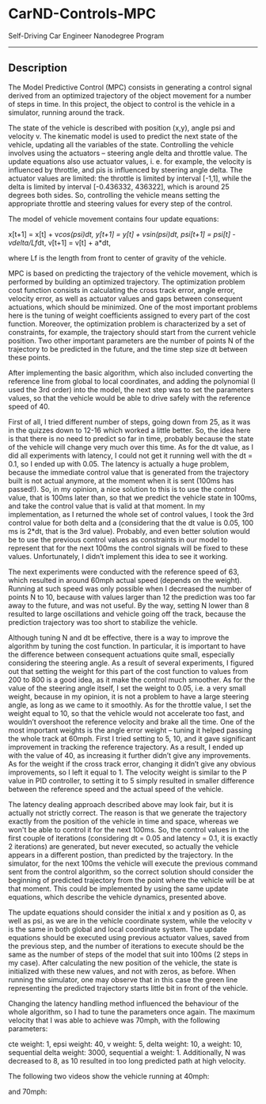 # CarND-Controls-MPC
Self-Driving Car Engineer Nanodegree Program

---

## Description

The Model Predictive Control (MPC) consists in generating a control signal derived from an optimized trajectory of the object movement for a number of steps in time. In this project, the object to control is the vehicle in a simulator, running around the track.

The state of the vehicle is described with position (x,y), angle psi and velocity v. The kinematic model is used to predict the next state of the vehicle, updating all the variables of the state. Controlling the vehicle involves using the actuators – steering angle delta and throttle value. The update equations also use actuator values, i. e. for example, the velocity is influenced by throttle, and pis is influenced by steering angle delta. The actuator values are limited: the throttle is limited by interval [-1,1], while the delta is limited by interval [-0.436332, 436322], which is around 25 degrees both sides. So, controlling the vehicle means setting the appropriate throttle and steering values for every step of the control.

The model of vehicle movement contains four update equations:

x[t+1] = x[t] + v*cos(psi)*dt,
y[t+1] = y[t] + v*sin(psi)*dt,
psi[t+1] = psi[t] - v*delta/Lf*dt,
v[t+1] = v[t] + a*dt,

where Lf is the length from front to center of gravity of the vehicle.

MPC is based on predicting the trajectory of the vehicle movement, which is performed by building an optimized trajectory. The optimization problem cost function consists in calculating the cross track error, angle error, velocity error, as well as actuator values and gaps between consequent actuations, which should be minimized. One of the most important problems here is the tuning of weight coefficients assigned to every part of the cost function. Moreover, the optimization problem is characterized by a set of constraints, for example, the trajectory should start from the current vehicle position. Two other important parameters are the number of points N of the trajectory to be predicted in the future, and the time step size dt between these points.

After implementing the basic algorithm, which also included converting the reference line from global to local coordinates, and adding the polynomial (I used the 3rd order) into the model, the next step was to set the parameters values, so that the vehicle would be able to drive safely with the reference speed of 40.

First of all, I tried different number of steps, going down from 25, as it was in the quizzes down to 12-16 which worked a little better. So, the idea here is that there is no need to predict so far in time, probably because the state of the vehicle will change very much over this time. As for the dt value, as I did all experiments with latency, I could not get it running well with the dt = 0.1, so I ended up with 0.05. The latency is actually a huge problem, because the immediate control value that is generated from the trajectory built is not actual anymore, at the moment when it is sent (100ms has passed!). So, in my opinion, a nice solution to this is to use the control value, that is 100ms later than, so that we predict the vehicle state in 100ms, and take the control value that is valid at that moment. In my implementation, as I returned the whole set of control values, I took the 3rd control value for both delta and a (considering that the dt value is 0.05, 100 ms is 2*dt, that is the 3rd value). Probably, and even better solution would be to use the previous control values as constraints in our model to represent that for the next 100ms the control signals will be fixed to these values. Unfortunately, I didn’t implement this idea to see it working.

The next experiments were conducted with the reference speed of 63, which resulted in around 60mph actual speed (depends on the weight). Running at such speed was only possible when I decreased the number of points N to 10, because with values larger than 12 the prediction was too far away to the future, and was not useful. By the way, setting N lower than 8 resulted to large oscillations and vehicle going off the track, because the prediction trajectory was too short to stabilize the vehicle. 

Although tuning N and dt be effective, there is a way to improve the algorithm by tuning the cost function.  In particular, it is important to have the difference between consequent actuations quite small, especially considering the steering angle. As a result of several experiments, I figured out that setting the weight for this part of the cost function to values from 200 to 800 is a good idea, as it make the control much smoother. As for the value of the steering angle itself, I set the weight to 0.05, i.e. a very small weight, because in my opinion, it is not a problem to have a large steering angle, as long as we came to it smoothly. As for the throttle value, I set the weight equal to 10, so that the vehicle would not accelerate too fast, and wouldn’t overshoot the reference velocity and brake all the time. One of the most important weights is the angle error weight – tuning it helped passing the whole track at 60mph. First I tried setting to 5, 10, and it gave significant improvement in tracking the reference trajectory. As a result, I ended up with the value of 40, as increasing it further didn’t give any improvements. As for the weight if the cross track error, changing it didn’t give any obvious improvements, so I left it equal to 1. The velocity weight is similar to the P value in PID controller, to setting it to 5 simply resulted in smaller difference between the reference speed and the actual speed of the vehicle.

The latency dealing approach described above may look fair, but it is actually not strictly correct. The reason is that we generate the trajectory exactly from the position of the vehicle in time and space, whereas we won't be able to control it for the next 100ms. So, the control values in the first couple of iterations (considering dt = 0.05 and latency = 0.1, it is exactly 2 iterations) are generated, but never executed, so actually the vehicle appears in a different postion, than predicted by the trajectory. In the simulator, for the next 100ms the vehicle will execute the previous command sent from the control algorithm, so the correct solution should consider the beginning of predicted trajectory from the point where the vehicle will be at that moment. This could be implemented by using the same update equations, which describe the vehicle dynamics, presented above.

The update equations should consider the initial x and y position as 0, as well as psi, as we are in the vehicle coordinate system, while the velocity v is the same in both global and local coordinate system. The update equations should be executed using previous actuator values, saved from the previous step, and the number of iterations to execute should be the same as the number of steps of the model that suit into 100ms (2 steps in my case). After calculating the new position of the vehicle, the state is initialized with these new values, and not with zeros, as before. When running the simulator, one may observe that in this case the green line representing the predicted trajectory starts little bit in front of the vehicle.

Changing the latency handling method influenced the behaviour of the whole algorithm, so I had to tune the parameters once again. The maximum velocity that I was able to achieve was 70mph, with the following parameters:

cte weight: 1,
epsi weight: 40,
v weight: 5,
delta weight: 10,
a weight: 10,
sequential delta weight: 3000,
sequential a weight: 1.
Additionally, N was decreased to 8, as 10 resulted in too long predicted path at high velocity.

The following two videos show the vehicle running at 40mph:

and 70mph:
